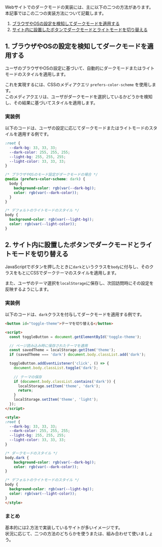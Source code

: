 Webサイトでのダークモードの実装には、主に以下の二つの方法があります。  
本記事ではこの二つの実装方法について記載します。  
  
1. [ブラウザやOSの設定を検知してダークモードを適用する](#1-ブラウザやosの設定を検知してダークモードを適用する)  
2. [サイト内に設置したボタンでダークモードとライトモードを切り替える](#2-サイト内に設置したボタンでダークモードとライトモードを切り替える)  
  
## 1. ブラウザやOSの設定を検知してダークモードを適用する  
  
ユーザのブラウザやOSの設定に基づいて、自動的にダークモードまたはライトモードのスタイルを適用します。  
  
これを実現するには、CSSのメディアクエリ `prefers-color-scheme` を使用します。  
このメディアクエリは、ユーザがダークモードを選択しているかどうかを検知し、その結果に基づいてスタイルを適用します。  
  
### 実装例  
  
以下のコードは、ユーザの設定に応じてダークモードまたはライトモードのスタイルを適用する例です。  
  
```css
:root {
  --dark-bg: 33, 33, 33;
  --dark-color: 255, 255, 255;
  --light-bg: 255, 255, 255;
  --light-color: 33, 33, 33;
}

/* ブラウザやOSのモード設定がダークモードの場合 */
@media (prefers-color-scheme: dark) {
  body {
    background-color: rgb(var(--dark-bg));
    color: rgb(var(--dark-color));
  }
}

/* デフォルトのライトモードのスタイル */
body {
  background-color: rgb(var(--light-bg));
  color: rgb(var(--light-color));
}
```  
  
## 2. サイト内に設置したボタンでダークモードとライトモードを切り替える  
  
JavaScriptでボタンを押したときに`dark`というクラスを`body`に付与し、そのクラスをもとにCSSでダークテーマのスタイルを適用します。  
  
また、ユーザのテーマ選択を`localStorage`に保存し、次回訪問時にその設定を反映するようにします。  
  
### 実装例  
  
以下のコードは、`dark`クラスを付与してダークモードを適用する例です。  
  
```html
<button id="toggle-theme">テーマを切り替える</button>

<script>
  const toggleButton = document.getElementById('toggle-theme');

  // ページ読み込み時に保存されたテーマを適用
  const savedTheme = localStorage.getItem('theme');
  if (savedTheme === 'dark') document.body.classList.add('dark');

  toggleButton.addEventListener('click', () => {
    document.body.classList.toggle('dark');
    
    // テーマの保存
    if (document.body.classList.contains('dark')) {
      localStorage.setItem('theme', 'dark');
      return;
    } 
    localStorage.setItem('theme', 'light');
  });
</script>

<style>
:root {
  --dark-bg: 33, 33, 33;
  --dark-color: 255, 255, 255;
  --light-bg: 255, 255, 255;
  --light-color: 33, 33, 33;
}

/* ダークモードのスタイル */
body.dark {
    background-color: rgb(var(--dark-bg));
    color: rgb(var(--dark-color));
}

/* デフォルトのライトモードのスタイル */
body {
  background-color: rgb(var(--light-bg));
  color: rgb(var(--light-color));
}
</style>
```  
  
### まとめ  
  
基本的には2.方法で実装しているサイトが多いイメージです。  
状況に応じて、二つの方法のどちらかを使うまたは、組み合わせて使いましょう。  
  
